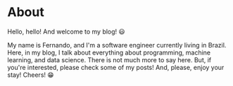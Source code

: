 # About

Hello, hello! And welcome to my blog! :smiley:

My name is Fernando, and I'm a software engineer currently living in Brazil.
Here, in my blog, I talk about everything about programming, machine learning, and data science.
There is not much more to say here. But, if you're interested, please check some of my posts!
And, please, enjoy your stay!
Cheers! :grin:
